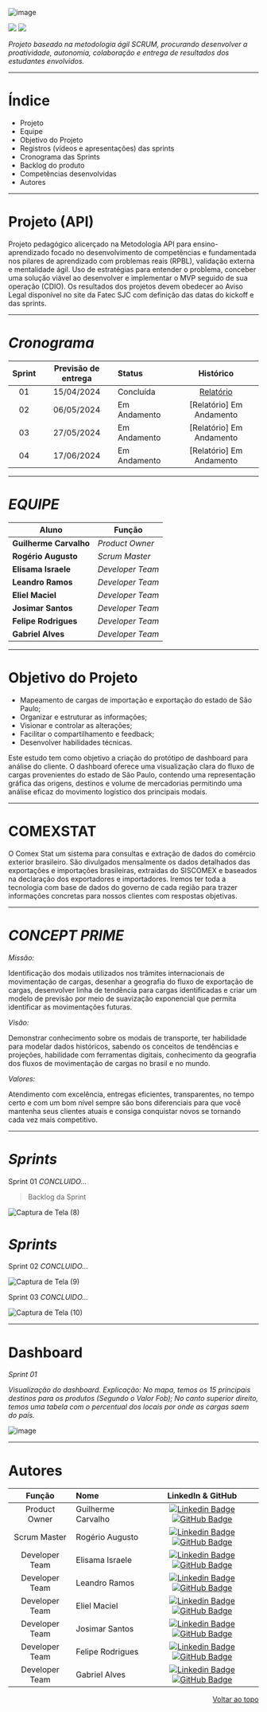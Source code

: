 ![image](https://github.com/Guilhermecarvalhoribeiro/CONCEPTPRIME/assets/141978882/af707345-334d-4601-9602-ecfc367c4ac6)

 
 <a href="http://fatecsjc-prd.azurewebsites.net/"><img src="https://img.shields.io/badge/INSTITUIÇÃO%3A-FATEC SÃO JOSÉ DOS CAMPOS-beige"/></a>
 <a href="https://conceptprimefatec.atlassian.net/jira/software/projects/CPTPRIME/boards/1/backlog/"><img src="https://img.shields.io/badge/LINK:-JIRA SOFTWARE-blue"/></a>

_Projeto baseado na metodologia ágil SCRUM, procurando desenvolver a proatividade, autonomia, colaboração e entrega de resultados dos estudantes envolvidos._

------------------------------------------------------------------------------------------------------------------------------------------
# Índice
* Projeto
* Equipe
* Objetivo do Projeto
* Registros (vídeos e apresentações) das sprints
* Cronograma das Sprints
* Backlog do produto
* Competências desenvolvidas
* Autores
------------------------------------------------------------------------------------------------------------------------------------------
# Projeto (API) 

Projeto pedagógico alicerçado na Metodologia API para ensino-aprendizado focado no desenvolvimento de competências e fundamentada nos pilares de aprendizado com problemas reais (RPBL), validação externa e mentalidade ágil. 
Uso de estratégias para entender o problema, conceber uma solução viável ao desenvolver e implementar o MVP seguido de sua operação (CDIO).
Os resultados dos projetos devem obedecer ao Aviso Legal disponível no site da Fatec SJC com definição das datas do kickoff e das sprints.

------------------------------------------------------------------------------------------------------------------------------------------
# *Cronograma*


| Sprint | Previsão de entrega | Status           | Histórico |
|:--:|:----------:|:-------------------|:-------------------------------------------------:|
| 01 | 15/04/2024 |  Concluída    | [Relatório](https://github.com/Guilhermecarvalhoribeiro/CONCEPTPRIME/files/15000826/DOCUMENTO.SPRINT.1.1.docx)|
| 02 | 06/05/2024 |  Em Andamento   | [Relatório] Em Andamento|
| 03 | 27/05/2024 |  Em Andamento   | [Relatório] Em Andamento|
| 04 | 17/06/2024 |  Em Andamento   | [Relatório] Em Andamento|

------------------------------------------------------------------------------------------------------------------------------------------
 # *EQUIPE*

Aluno            	 	| Função |   
|-------------------|---------|                 
|__Guilherme Carvalho__  | *Product Owner*  
|__Rogério Augusto__| *Scrum Master* 
|__Elisama Israele__  | *Developer Team*  
|__Leandro Ramos__  | *Developer Team* 
|__Eliel Maciel__| *Developer Team*
|__Josimar Santos__| *Developer Team*
|__Felipe Rodrigues__| *Developer Team*
|__Gabriel Alves__| *Developer Team* 


------------------------------------------------------------------------------------------------------------------------------------------
# Objetivo do Projeto
* Mapeamento de cargas de importação e exportação do estado de São Paulo;
* Organizar e estruturar as informações;
* Visionar e controlar as alterações;
* Facilitar o compartilhamento e feedback;
* Desenvolver habilidades técnicas.

Este estudo tem como objetivo a criação do protótipo de dashboard para análise do cliente. O dashboard oferece uma visualização clara do fluxo de cargas provenientes do estado de São Paulo, contendo uma representação gráfica das origens, destinos e volume de mercadorias permitindo uma análise eficaz do movimento logístico dos principais modais.

------------------------------------------------------------------------------------------------------------------------------------------
# COMEXSTAT
O Comex Stat um sistema para consultas e extração de
dados do comércio exterior brasileiro. São divulgados
mensalmente os dados detalhados das exportações e
importações brasileiras, extraídas do SISCOMEX e
baseados na declaração dos exportadores e
importadores. Iremos ter toda a tecnologia com base de
dados do governo de cada região para trazer
informações concretas para nossos clientes com
respostas objetivas.

------------------------------------------------------------------------------------------------------------------------------------------
# *CONCEPT PRIME*

_Missão:_

Identificação dos modais utilizados nos trâmites internacionais de movimentação de cargas, desenhar a geografia do fluxo de exportação de cargas, desenvolver linha de tendência para cargas identificadas e criar um modelo de previsão por meio de suavização exponencial que permita identificar as movimentações futuras. 

_Visão:_  

Demonstrar conhecimento sobre os modais de transporte, ter habilidade para modelar dados históricos, sabendo os conceitos de tendências e projeções, habilidade com ferramentas digitais, conhecimento da geografia dos fluxos de movimentação de cargas no brasil e no mundo. 

_Valores:_  

Atendimento com excelência, entregas eficientes, transparentes, no tempo certo e com um bom nível sempre são bons diferenciais para que você mantenha seus clientes atuais e consiga conquistar novos se tornando cada vez mais competitivo. 

------------------------------------------------------------------------------------------------------------------------------------------

# *Sprints*

Sprint 01
_CONCLUIDO..._

>Backlog da Sprint

![Captura de Tela (8)](https://github.com/Guilhermecarvalhoribeiro/CONCEPTPRIME/assets/141978882/2c1ff389-ae3b-4feb-8062-0090d51db85d)

# *Sprints*

Sprint 02
_CONCLUIDO..._

![Captura de Tela (9)](https://github.com/Guilhermecarvalhoribeiro/CONCEPTPRIME/assets/141978882/3804437c-267f-4941-9ece-645036fe45e9)

Sprint 03
_CONCLUIDO..._

![Captura de Tela (10)](https://github.com/Guilhermecarvalhoribeiro/CONCEPTPRIME/assets/141978882/e83212b7-4d39-4073-9769-c87998453acc)


------------------------------------------------------------------------------------------------------------------------------------------
# Dashboard 
_Sprint 01_

_Visualização do dashboard. Explicação: No mapa, temos os 15 principais destinos para os produtos (Segundo o Valor Fob); No canto superior direito, temos uma tabela com o percentual dos locais por onde as cargas saem do país._

![image](https://github.com/Guilhermecarvalhoribeiro/CONCEPTPRIME/assets/141978882/baf092a7-b8f5-4d47-8259-662db01bbb66)


------------------------------------------------------------------------------------------------------------------------------------------
# Autores
|    Função     | Nome                                  |  LinkedIn & GitHub |
| :-----------: | :------------------------------------ | :-------------------------------------------------------------------------------------------------------------------------------------------------------------------------------------------------------------------------------------------------------------------------------------------------------------------------: |
| Product Owner |   Guilherme Carvalho       |     [![Linkedin Badge](https://img.shields.io/badge/Linkedin-blue?style=flat-square&logo=Linkedin&logoColor=white)](https://www.linkedin.com/in/guilherme-c-ribeiro-914245222 ) [![GitHub Badge](https://img.shields.io/badge/GitHub-111217?style=flat-square&logo=github&logoColor=white)](https://github.com/Guilhermecarvalhoribeiro )              |
| Scrum Master  | Rogério Augusto |      [![Linkedin Badge](https://img.shields.io/badge/Linkedin-blue?style=flat-square&logo=Linkedin&logoColor=white)](https://www.linkedin.com/in/rog%C3%A9rio-augusto-85b115199/) [![GitHub Badge](https://img.shields.io/badge/GitHub-111217?style=flat-square&logo=github&logoColor=white)](https://github.com/rogeriopereira01)     |
|  Developer Team  | Elisama Israele             |         [![Linkedin Badge](https://img.shields.io/badge/Linkedin-blue?style=flat-square&logo=Linkedin&logoColor=white)](https://www.linkedin.com/in/elisama-silva-a11a3b277?utm_source=share&utm_campaign=share_via&utm_content=profile&utm_medium=android_app) [![GitHub Badge](https://img.shields.io/badge/GitHub-111217?style=flat-square&logo=github&logoColor=white)](https://github.com/ElisamaIsraele)      |
|  Developer Team | Leandro Ramos    |           [![Linkedin Badge](https://img.shields.io/badge/Linkedin-blue?style=flat-square&logo=Linkedin&logoColor=white)](https://www.linkedin.com/in/leandro-ramos-193040277/) [![GitHub Badge](https://img.shields.io/badge/GitHub-111217?style=flat-square&logo=github&logoColor=white)](https://github.com)          |
| Developer Team | Eliel Maciel|      [![Linkedin Badge](https://img.shields.io/badge/Linkedin-blue?style=flat-square&logo=Linkedin&logoColor=white)](https://www.linkedin.com/in/elielmaciel2022?utm_source=share&utm_campaign=share_via&utm_content=profile&utm_medium=android_app) [![GitHub Badge](https://img.shields.io/badge/GitHub-111217?style=flat-square&logo=github&logoColor=white)](https://github.com/ElielMaciel/Template)     |
| Developer Team | Josimar Santos|      [![Linkedin Badge](https://img.shields.io/badge/Linkedin-blue?style=flat-square&logo=Linkedin&logoColor=white)](https://www.linkedin.com/in/josimar-santos-2b4329288?utm_source=share&utm_campaign=share_via&utm_content=profile&utm_medium=android_app) [![GitHub Badge](https://img.shields.io/badge/GitHub-111217?style=flat-square&logo=github&logoColor=white)](https://github.com)     |
| Developer Team | Felipe Rodrigues|      [![Linkedin Badge](https://img.shields.io/badge/Linkedin-blue?style=flat-square&logo=Linkedin&logoColor=white)](https://www.linkedin.com/in/felipe-rodrigues-silva-234249169?utm_source=share&utm_campaign=share_via&utm_content=profile&utm_medium=android_app) [![GitHub Badge](https://img.shields.io/badge/GitHub-111217?style=flat-square&logo=github&logoColor=white)](https://github.com/Feliperodrigues17)     |
| Developer Team | Gabriel Alves|      [![Linkedin Badge](https://img.shields.io/badge/Linkedin-blue?style=flat-square&logo=Linkedin&logoColor=white)](https://www.linkedin.com) [![GitHub Badge](https://img.shields.io/badge/GitHub-111217?style=flat-square&logo=github&logoColor=white)](https://github.com)     |



<p align="right"> <a href="#top">Voltar ao topo</a> </p>


